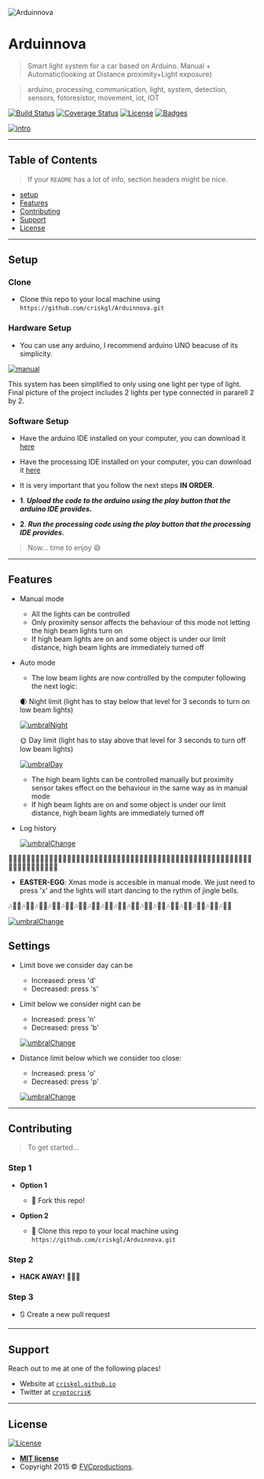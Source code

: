 <img src="https://github.com/criskgl/Arduinnova/blob/master/GUI/assets/logo.png" title="Arduinnova" alt="Arduinnova">

# Arduinnova

> Smart light system for a car based on Arduino. Manual + Automatic(looking at Distance proximity+Light exposure)

> arduino, processing, communication, light, system, detection, sensors, fotoresistor, movement, iot, IOT

[![Build Status](http://img.shields.io/travis/badges/badgerbadgerbadger.svg?style=flat-square)](https://travis-ci.org/badges/badgerbadgerbadger) 
[![Coverage Status](http://img.shields.io/coveralls/badges/badgerbadgerbadger.svg?style=flat-square)](https://coveralls.io/r/badges/badgerbadgerbadger) 
[![License](http://img.shields.io/:license-mit-blue.svg?style=flat-square)](http://badges.mit-license.org) 
[![Badges](http://img.shields.io/:badges-9/9-ff6799.svg?style=flat-square)](https://github.com/badges/badgerbadgerbadger)


[![intro](https://github.com/criskgl/Arduinnova/blob/master/readmeAssets/intro.gif)]()

---

## Table of Contents

> If your `README` has a lot of info, section headers might be nice.

- [setup](#setup)
- [Features](#features)
- [Contributing](#settings)
- [Support](#support)
- [License](#license)

---

## Setup

### Clone

- Clone this repo to your local machine using `https://github.com/criskgl/Arduinnova.git`

### Hardware Setup

- You can use any arduino, I recommend arduino UNO beacuse of its simplicity.

[![manual](https://github.com/criskgl/Arduinnova/blob/master/readmeAssets/hardwareSetup.png)]()

This system has been simplified to only using one light per type of light. Final picture of the project includes 2 lights per type connected in pararell 2 by 2.

### Software Setup

- Have the arduino IDE installed on your computer, you can download it <a href="https://www.arduino.cc/en/main/software">here</a>

- Have the processing IDE installed on your computer, you can download it <a href="https://processing.org/download/">here</a>

- It is very important that you follow the next steps **IN ORDER**.

* **1**. ***Upload the code to the arduino using the play button that the arduino IDE provides.***

* **2**. ***Run the processing code using the play button that the processing IDE provides.***

> Now... time to enjoy 😄

---

## Features

* Manual mode

    * All the lights can be controlled
    * Only proximity sensor affects the behaviour of this mode not letting the high beam lights turn on
    * If high beam lights are on and some object is under our limit distance, high beam lights are immediately turned off
    
* Auto mode
    
    * The low beam lights are now controlled by the computer following the next logic:
    
    🌒 Night limit (light has to stay below that level for 3 seconds to turn on low beam lights)
    
    [![umbralNight](https://github.com/criskgl/Arduinnova/blob/master/readmeAssets/umbralDay.gif)]()

    🌞 Day limit (light has to stay above that level for 3 seconds to turn off low beam lights)
    
    [![umbralDay](https://github.com/criskgl/Arduinnova/blob/master/readmeAssets/umbralNight.gif)]()
    
    * The high beam lights can be controlled manually but proximity sensor takes effect on the behaviour in the same way as in manual mode
    * If high beam lights are on and some object is under our limit distance, high beam lights are immediately turned off

* Log history

    [![umbralChange](https://github.com/criskgl/Arduinnova/blob/master/readmeAssets/history.gif)]()
    
🎅🏻🌲🎄🎁🎅🏻🌲🎄🎁🎅🏻🌲🎄🎁🎅🏻🌲🎄🎁🎅🏻🌲🎄🎁🎅🏻🌲🎄🎁🎅🏻🌲🎄🎁🎅🏻🌲🎄🎁🎅🏻🌲🎄🎁🎅🏻🌲🎄🎁🎅🏻🌲🎄🎁🎅🏻🌲🎄🎁🎅🏻🌲🎄🎁

* **EASTER-EGG**: Xmas mode is accesible in manual mode. We just need to press 'x' and the lights will start dancing to the rythm of jingle bells. 

🎶🎅🏻🎶🎅🏻🎶🎅🏻🎶🎅🏻🎶🎅🏻🎶🎅🏻🎶🎅🏻🎶🎅🏻🎶🎅🏻🎶🎅🏻🎶🎅🏻🎶🎅🏻🎶🎅🏻🎶🎅🏻🎶🎅🏻🎶🎅🏻🎶🎅🏻

   [![umbralChange](https://github.com/criskgl/Arduinnova/blob/master/readmeAssets/manualXmas.gif)]()
   
   
## Settings

* Limit bove we consider day can be 
    * Increased: press 'd'
    * Decreased: press 's'
    
* Limit below we consider night can be 
    * Increased: press 'n'
    * Decreased: press 'b'
    
    [![umbralChange](https://github.com/criskgl/Arduinnova/blob/master/readmeAssets/umbralChange.gif)]()

* Distance limit below which we consider too close: 
    * Increased: press 'o'
    * Decreased: press 'p'
    
    [![umbralChange](https://github.com/criskgl/Arduinnova/blob/master/readmeAssets/distanceLimitChange.gif)]()

---

## Contributing

> To get started...

### Step 1

- **Option 1**
    - 🍴 Fork this repo!

- **Option 2**
    - 👯 Clone this repo to your local machine using `https://github.com/criskgl/Arduinnova.git`

### Step 2

- **HACK AWAY!** 🔨🔨🔨

### Step 3

- 🔃 Create a new pull request

---


## Support

Reach out to me at one of the following places!

- Website at <a href="https://criskgl.github.io" target="_blank">`criskgl.github.io`</a>
- Twitter at <a href="https://twitter.com/cryptocrisK" target="_blank">`cryptocrisK`</a>
---

## License

[![License](http://img.shields.io/:license-mit-blue.svg?style=flat-square)](http://badges.mit-license.org)

- **[MIT license](http://opensource.org/licenses/mit-license.php)**
- Copyright 2015 © <a href="http://fvcproductions.com" target="_blank">FVCproductions</a>.
